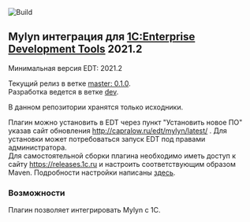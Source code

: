 ﻿![Build](https://github.com/DoublesunRUS/ru.capralow.dt.mylyn/workflows/CI/badge.svg)


## Mylyn интеграция для [1C:Enterprise Development Tools](https://edt.1c.ru/) 2021.2

Минимальная версия EDT: 2021.2

Текущий релиз в ветке [master: 0.1.0](https://github.com/DoublesunRUS/ru.capralow.dt.mylyn/tree/master).<br>
Разработка ведется в ветке [dev](https://github.com/DoublesunRUS/ru.capralow.dt.mylyn/tree/dev).<br>

В данном репозитории хранятся только исходники.<br>

Плагин можно установить в EDT через пункт "Установить новое ПО" указав сайт обновления http://capralow.ru/edt/mylyn/latest/ . Для установки может потребоваться запуск EDT под правами администратора.<br>
Для самостоятельной сборки плагина необходимо иметь доступ к сайту https://releases.1c.ru и настроить соответствующим образом Maven. Подробности настройки написаны [здесь](https://github.com/1C-Company/dt-example-plugins/blob/master/simple-plugin/README.md).

### Возможности
Плагин позволяет интегрировать Mylyn с 1C.